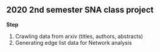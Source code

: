 ## 2020 2nd semester SNA class project

**Step**
1. Crawling data from arxiv (titles, authors, abstracts) 
2. Generating edge list data for Network analysis
